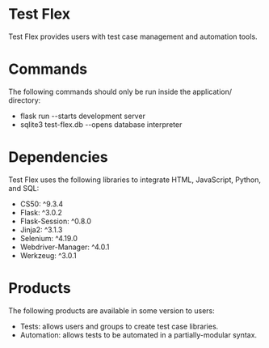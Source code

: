 # Test Flex
Test Flex provides users with test case management and automation tools. 

# Commands
The following commands should only be run inside the application/ directory:
- flask run --starts development server
- sqlite3 test-flex.db --opens database interpreter

# Dependencies
Test Flex uses the following libraries to integrate HTML, JavaScript, Python, and SQL:
- CS50: ^9.3.4
- Flask: ^3.0.2
- Flask-Session: ^0.8.0
- Jinja2: ^3.1.3
- Selenium: ^4.19.0
- Webdriver-Manager: ^4.0.1
- Werkzeug: ^3.0.1

# Products
The following products are available in some version to users:
- Tests: allows users and groups to create test case libraries.
- Automation: allows tests to be automated in a partially-modular syntax.
